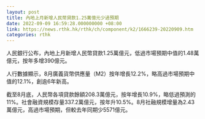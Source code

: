 ```yaml
---
layout: post
title: 內地上月新增人民幣貸款1.25萬億元少過預期
date: 2022-09-09 16:59:28.000000000 +08:00
link: https://news.rthk.hk/rthk/ch/component/k2/1666239-20220909.htm
categories: rthk
---
```


人民銀行公布，內地上月新增人民幣貸款1.25萬億元，低過市場預期中值的1.48萬億元，按年多增390億元。

人行數據顯示，8月廣義貨幣供應量（M2）按年增長12.2%，略高過市場預期中值的12.1%，創逾6年新高。

截至8月底，人民幣各項貸款餘額208.3萬億元，按年增長10.9%，略低過預測的11%。社會融資規模存量337.2萬億元，按年升10.5%。8月社融規模增量為2.43萬億元，高過市場預期，但較去年同期少5571億元。
